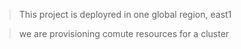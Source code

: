> This project is deployred in one global region, east1 

> we are provisioning comute resources for a  cluster

